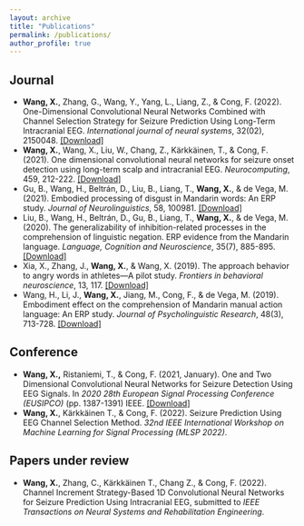 ```yaml
---
layout: archive
title: "Publications"
permalink: /publications/
author_profile: true
---
```


Journal
------
- **Wang, X.**, Zhang, G., Wang, Y., Yang, L., Liang, Z., & Cong, F. (2022). One-Dimensional Convolutional Neural Networks Combined with Channel Selection Strategy for Seizure Prediction Using Long-Term Intracranial EEG. *International journal of neural systems*, 32(02), 2150048. [[Download]](https://www.worldscientific.com/doi/abs/10.1142/S0129065721500489)
- **Wang, X.**, Wang, X., Liu, W., Chang, Z., Kärkkäinen, T., & Cong, F. (2021). One dimensional convolutional neural networks for seizure onset detection using long-term scalp and intracranial EEG. *Neurocomputing*, 459, 212-222. [[Download]](https://www.sciencedirect.com/science/article/pii/S0925231221009723?via%3Dihub)
- Gu, B., Wang, H., Beltrán, D., Liu, B., Liang, T., **Wang, X.**, & de Vega, M. (2021). Embodied processing of disgust in Mandarin words: An ERP study. *Journal of Neurolinguistics*, 58, 100981. [[Download]](https://www.sciencedirect.com/science/article/pii/S091160442030141X?via%3Dihub)
- Liu, B., Wang, H., Beltrán, D., Gu, B., Liang, T., **Wang, X.**, & de Vega, M. (2020). The generalizability of inhibition-related processes in the comprehension of linguistic negation. ERP evidence from the Mandarin language. *Language, Cognition and Neuroscience*, 35(7), 885-895. [[Download]](https://www.tandfonline.com/doi/full/10.1080/23273798.2019.1662460)
- Xia, X., Zhang, J., **Wang, X.**, & Wang, X. (2019). The approach behavior to angry words in athletes—A pilot study. *Frontiers in behavioral neuroscience*, 13, 117.
  [[Download]](https://www.frontiersin.org/articles/10.3389/fnbeh.2019.00117/full)
- Wang, H., Li, J., **Wang, X.**, Jiang, M., Cong, F., & de Vega, M. (2019). Embodiment effect on the comprehension of Mandarin manual action language: An ERP study. *Journal of Psycholinguistic Research*, 48(3), 713-728. [[Download]](https://link.springer.com/article/10.1007/s10936-018-09627-6)
  
Conference
------
 - **Wang, X.,** Ristaniemi, T., & Cong, F. (2021, January). One and Two Dimensional Convolutional Neural Networks for Seizure Detection Using EEG Signals. In *2020 28th European Signal Processing Conference (EUSIPCO)* (pp. 1387-1391) IEEE. [[Download]](https://ieeexplore.ieee.org/document/9287640)
 - **Wang, X.**, Kärkkäinen T., & Cong, F. (2022). Seizure Prediction Using EEG Channel Selection Method. *32nd IEEE International Workshop on Machine Learning for Signal Processing (MLSP 2022)*.

Papers under review
------
- **Wang, X.**, Zhang, C., Kärkkäinen T., Chang Z., & Cong, F. (2022). Channel Increment Strategy-Based 1D Convolutional Neural Networks for Seizure Prediction Using Intracranial EEG, submitted to *IEEE Transactions on Neural Systems and Rehabilitation Engineering*.


